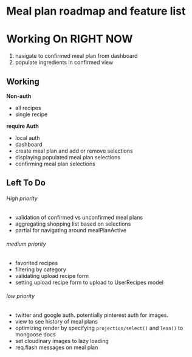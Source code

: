 # Meal plan roadmap and feature list 

# Working On RIGHT NOW
1. navigate to confirmed meal plan from dashboard
2. populate ingredients in confirmed view

## Working
**Non-auth**
- all recipes
- single recipe

**require Auth**
- local auth
- dashboard
- create meal plan and add or remove selections
- displaying populated meal plan selections
- confirming meal plan selections

## Left To Do
###### High priority
- validation of confirmed vs unconfirmed meal plans
- aggregating shopping list based on selections
- partial for navigating around mealPlanActive
###### medium priority
- favorited recipes
- filtering by category
- validating upload recipe form 
- setting upload recipe form to upload to UserRecipes model

###### low priority
- twitter and google auth. potentially pinterest auth for images.
- view to see history of meal plans  
- optimizing render by specifying `projection/select()` and `lean()` to mongoose docs
- set cloudinary images to lazy loading
- req.flash messages on meal plan